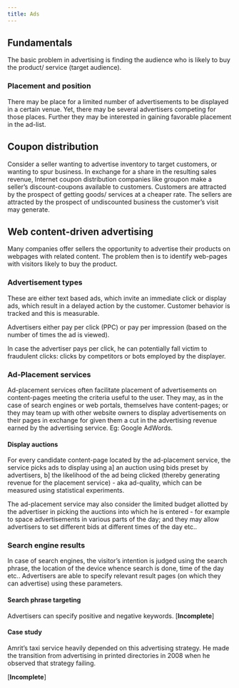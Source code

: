 ```yaml
---
title: Ads
---
```


## Fundamentals

The basic problem in advertising is finding the audience who is likely to buy the product/ service (target audience).

### Placement and position

There may be place for a limited number of advertisements to be displayed in a certain venue. Yet, there may be several advertisers competing for those places. Further they may be interested in gaining favorable placement in the ad-list.

## Coupon distribution

Consider a seller wanting to advertise inventory to target customers, or wanting to spur business. In exchange for a share in the resulting sales revenue, Internet coupon distribution companies like groupon make a seller’s discount-coupons available to customers. Customers are attracted by the prospect of getting goods/ services at a cheaper rate. The sellers are attracted by the prospect of undiscounted business the customer’s visit may generate.

## Web content-driven advertising

Many companies offer sellers the opportunity to advertise their products on webpages with related content. The problem then is to identify web-pages with visitors likely to buy the product.

### Advertisement types

These are either text based ads, which invite an immediate click or display ads, which result in a delayed action by the customer. Customer behavior is tracked and this is measurable.

Advertisers either pay per click (PPC) or pay per impression (based on the number of times the ad is viewed).

In case the advertiser pays per click, he can potentially fall victim to fraudulent clicks: clicks by competitors or bots employed by the displayer.

### Ad-Placement services

Ad-placement services often facilitate placement of advertisements on content-pages meeting the criteria useful to the user. They may, as in the case of search engines or web portals, themselves have content-pages; or they may team up with other website owners to display advertisements on their pages in exchange for given them a cut in the advertising revenue earned by the advertising service. Eg: Google AdWords.

#### Display auctions

For every candidate content-page located by the ad-placement service, the service picks ads to display using a\] an auction using bids preset by advertisers, b\] the likelihood of the ad being clicked (thereby generating revenue for the placement service) - aka ad-quality, which can be measured using statistical experiments.

The ad-placement service may also consider the limited budget allotted by the advertiser in picking the auctions into which he is entered - for example to space advertisements in various parts of the day; and they may allow advertisers to set different bids at different times of the day etc..

### Search engine results

In case of search engines, the visitor’s intention is judged using the search phrase, the location of the device whence search is done, time of the day etc.. Advertisers are able to specify relevant result pages (on which they can advertise) using these parameters.

#### Search phrase targeting

Advertisers can specify positive and negative keywords. \[**Incomplete**\]

#### Case study

Amrit’s taxi service heavily depended on this advertising strategy. He made the transition from advertising in printed directories in 2008 when he observed that strategy failing.

\[**Incomplete**\]

